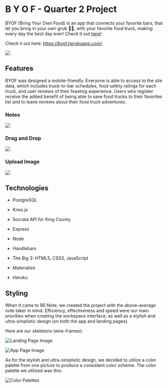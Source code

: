 # B Y O F - Quarter 2 Project

BYOF (Bring Your Own Food) is an app that connects your favorite bars, that let you bring in your own grub 👍🏼, with your favorite food truck, making every day the best day ever! Check it out [here](https://byof.herokuapp.com/)!

Check it out here: https://byof.herokuapp.com/

![](/md-images/renote-landing.gif)

## Features
BYOF was designed a mobile-friendly. Everyone is able to access to the site data, which includes truck-to-bar schedules, food safety ratings for each truck, and user reviews of their feastnig experience. Users who register receive the added benefit of being able to save food trucks to their favorites list and to leave reviews about their food truck adventures. 

### Notes
![](/md-images/renote-notes.gif)

### Drag and Drop
![](/md-images/renote-drag.gif)

### Upload Image
![](/md-images/renote-upload.gif)

## Technologies

* PostgreSQL
* Knex.js
* Socrata API for King County

* Express
* Node
* Handlebars

* The Big 3: HTML5, CSS3, JavaScript
* Materialize
* Heroku

## Styling

When it came to RE:Note, we created the project with the above-average note taker in mind. Efficiency, effectiveness and speed were our main priorities when creating the workspace interface; as well as a stylish and ultra-simplistic design (on both the app and landing pages).

Here are our skeletons (wire-frames):

![Landing Page Image](http://i.imgur.com/07rRNM7.jpg)

![App Page Image](http://i.imgur.com/dmdXw7o.jpg)

As for the stylish and ultra-simplistic design, we decided to utilize a color palette from one picture to produce a consistent color scheme. The color palette we utilized was this:

![Color Palettes](https://slack-imgs.com/?c=1&url=https%3A%2F%2Fs-media-cache-ak0.pinimg.com%2F600x315%2F64%2F1b%2F64%2F641b64831a63aad2838f2b7853e4a246.jpg)
